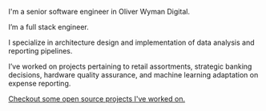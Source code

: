 I'm a senior software engineer in Oliver Wyman Digital.

I’m a full stack engineer.

I specialize in architecture design and implementation of data analysis and reporting
pipelines.

I’ve worked on projects pertaining to retail assortments, strategic banking decisions,
hardware quality assurance, and machine learning adaptation on expense reporting.

[Checkout some open source projects I've worked on.](projects.html)
